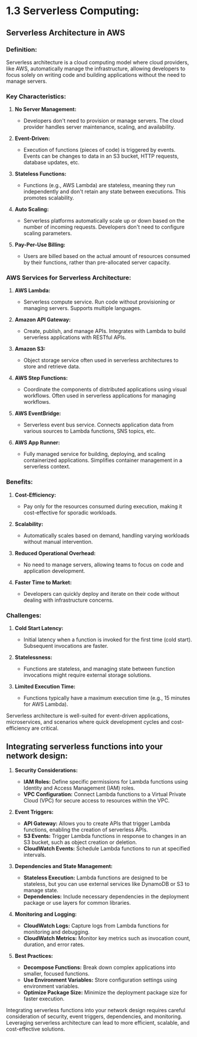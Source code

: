 # 1.3 Serverless Computing:

## Serverless Architecture in AWS

### **Definition:**

Serverless architecture is a cloud computing model where cloud providers, like AWS, automatically manage the infrastructure, allowing developers to focus solely on writing code and building applications without the need to manage servers.

### **Key Characteristics:**

1.  **No Server Management:**

    - Developers don't need to provision or manage servers. The cloud provider handles server maintenance, scaling, and availability.

2.  **Event-Driven:**

    - Execution of functions (pieces of code) is triggered by events. Events can be changes to data in an S3 bucket, HTTP requests, database updates, etc.

3.  **Stateless Functions:**

    - Functions (e.g., AWS Lambda) are stateless, meaning they run independently and don't retain any state between executions. This promotes scalability.

4.  **Auto Scaling:**

    - Serverless platforms automatically scale up or down based on the number of incoming requests. Developers don't need to configure scaling parameters.

5.  **Pay-Per-Use Billing:**

    - Users are billed based on the actual amount of resources consumed by their functions, rather than pre-allocated server capacity.

### **AWS Services for Serverless Architecture:**

1.  **AWS Lambda:**

    - Serverless compute service. Run code without provisioning or managing servers. Supports multiple languages.

2.  **Amazon API Gateway:**

    - Create, publish, and manage APIs. Integrates with Lambda to build serverless applications with RESTful APIs.

3.  **Amazon S3:**

    - Object storage service often used in serverless architectures to store and retrieve data.

4.  **AWS Step Functions:**

    - Coordinate the components of distributed applications using visual workflows. Often used in serverless applications for managing workflows.

5.  **AWS EventBridge:**

    - Serverless event bus service. Connects application data from various sources to Lambda functions, SNS topics, etc.

6.  **AWS App Runner:**

    - Fully managed service for building, deploying, and scaling containerized applications. Simplifies container management in a serverless context.

### **Benefits:**

1.  **Cost-Efficiency:**

    - Pay only for the resources consumed during execution, making it cost-effective for sporadic workloads.

2.  **Scalability:**

    - Automatically scales based on demand, handling varying workloads without manual intervention.

3.  **Reduced Operational Overhead:**

    - No need to manage servers, allowing teams to focus on code and application development.

4.  **Faster Time to Market:**

    - Developers can quickly deploy and iterate on their code without dealing with infrastructure concerns.

### **Challenges:**

1.  **Cold Start Latency:**

    - Initial latency when a function is invoked for the first time (cold start). Subsequent invocations are faster.

2.  **Statelessness:**

    - Functions are stateless, and managing state between function invocations might require external storage solutions.

3.  **Limited Execution Time:**

    - Functions typically have a maximum execution time (e.g., 15 minutes for AWS Lambda).

Serverless architecture is well-suited for event-driven applications, microservices, and scenarios where quick development cycles and cost-efficiency are critical.

## Integrating serverless functions into your network design:

1.  **Security Considerations:**

    - **IAM Roles:** Define specific permissions for Lambda functions using Identity and Access Management (IAM) roles.
    - **VPC Configuration:** Connect Lambda functions to a Virtual Private Cloud (VPC) for secure access to resources within the VPC.

2.  **Event Triggers:**

    - **API Gateway:** Allows you to create APIs that trigger Lambda functions, enabling the creation of serverless APIs.
    - **S3 Events:** Trigger Lambda functions in response to changes in an S3 bucket, such as object creation or deletion.
    - **CloudWatch Events:** Schedule Lambda functions to run at specified intervals.

3.  **Dependencies and State Management:**

    - **Stateless Execution:** Lambda functions are designed to be stateless, but you can use external services like DynamoDB or S3 to manage state.
    - **Dependencies:** Include necessary dependencies in the deployment package or use layers for common libraries.

4.  **Monitoring and Logging:**

    - **CloudWatch Logs:** Capture logs from Lambda functions for monitoring and debugging.
    - **CloudWatch Metrics:** Monitor key metrics such as invocation count, duration, and error rates.

5.  **Best Practices:**

    - **Decompose Functions:** Break down complex applications into smaller, focused functions.
    - **Use Environment Variables:** Store configuration settings using environment variables.
    - **Optimize Package Size:** Minimize the deployment package size for faster execution.

Integrating serverless functions into your network design requires careful consideration of security, event triggers, dependencies, and monitoring. Leveraging serverless architecture can lead to more efficient, scalable, and cost-effective solutions.
